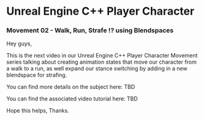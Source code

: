 # Unreal Engine C++ Player Character
### Movement 02 - Walk, Run, Strafe !? using Blendspaces

Hey guys,

This is the next video in our Unreal Engine C++ Player Character Movement series talking about creating animation states that move our character from a walk to a run, as well expand our stance switching by adding in a new blendspace for strafing.

You can find more details on the subject here: TBD

You can find the associated video tutorial here: TBD


Hope this helps, Thanks.
